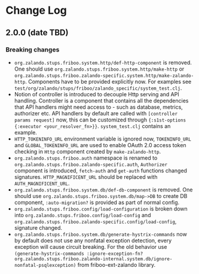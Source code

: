 # Change Log

## 2.0.0 (date TBD)

### Breaking changes

- `org.zalando.stups.friboo.system.http/def-http-component` is removed. One should use
`org.zalando.stups.friboo.system.http/make-http` or
`org.zalando.stups.friboo.zalando-specific.system.http/make-zalando-http`. Components have to be provided explicitly now.
For examples see `test/org/zalando/stups/friboo/zalando_specific/system_test.clj`.
- Notion of controller is introduced to decouple Http serving and API handling. Controller is a component that contains
all the dependencies that API handlers might need access to - such as database, metrics, authorizer etc. API handlers
by default are called with `[controller params request]` now, this can be customized through
`{:s1st-options {:executor <your_resolver_fn>}}`. `system_test.clj` contains an example.
- `HTTP_TOKENINFO_URL` environment variable is ignored now, `TOKENINFO_URL` and `GLOBAL_TOKENINFO_URL` are used
to enable OAuth 2.0 access token checking in `Http` component created by `make-zalando-http`.
- `org.zalando.stups.friboo.auth` namespace is renamed to `org.zalando.stups.friboo.zalando-specific.auth`,
`Authorizer` component is introduced, `fetch-auth` and `get-auth` functions changed signatures. `HTTP_MAGNIFICENT_URL` should be replaced with
`AUTH_MAGNIFICENT_URL`.
- `org.zalando.stups.friboo.system.db/def-db-component` is removed. One should use
`org.zalando.stups.friboo.system.db/map->DB` to create DB component, `:auto-migration?` is provided as part of normal
config.
- `org.zalando.stups.friboo.config/load-configuration` is broken down into `org.zalando.stups.friboo.config/load-config`
 and `org.zalando.stups.friboo.zalando-specific.config/load-config`, signature changed.
- `org.zalando.stups.friboo.system.db/generate-hystrix-commands` now by default does not use any
nonfatal exception detection, every exception will cause circuit breaking. For the old behavior use
 `(generate-hystrix-commands :ignore-exception-fn? org.zalando.stups.friboo.zalando-internal.system.db/ignore-nonfatal-psqlexception)`
 from friboo-ext-zalando library.
